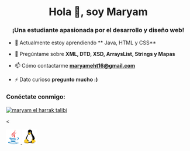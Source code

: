 <h1 align="center">Hola 👋, soy Maryam</h1>
<h3 align="center">¡Una estudiante apasionada por el desarrollo y diseño web!</h3>

- 🌱 Actualmente estoy aprendiendo ** Java, HTML y CSS**

- 💬 Pregúntame sobre **XML, DTD, XSD, ArraysList, Strings y Mapas**

- 📫 Cómo contactarme **maryameht16@gmail.com**

- ⚡ Dato curioso **pregunto mucho :)**

<h3 align="left">Conéctate conmigo:</h3>
<p align="left">
<a href="https://linkedin.com/in/maryameht" target= "en blanco"><img align="center" src="https://raw.githubusercontent.com/rahuldkjain/github-profile-readme-generator/master/src/images/icons/Social/linked-in-alt. svg" alt="maryam el harrak talibi" height="30" width="40" /></a> </p>
<

<p align= "izquierda"> <a href="https://www.java.com" target="_blank" rel="noreferrer"> <img src="https://raw.githubusercontent.com/devicons/devicon/master /icons/java/java-original.svg" alt="java" width="40" height="40"/> </a> <a href="https://www.linux.org/" target= "_blank" rel="noreferrer"> <img src="https://raw.githubusercontent.com/devicons/devicon/master/icons/linux/linux-original.svg" alt="linux" width="40" altura="40"/> </a> </p>

